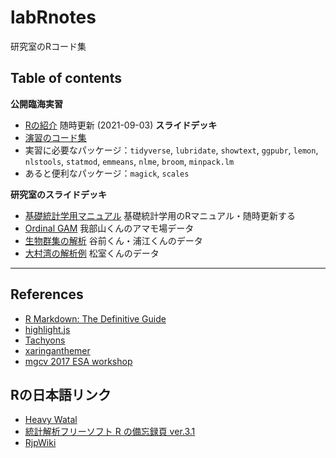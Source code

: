 # labRnotes

研究室のRコード集

## Table of contents

**公開臨海実習**

* [Rの紹介](https://gnishihara.github.io/labRnotes/introduction/introduction.html) 随時更新 (2021-09-03) **スライドデッキ**
* [演習のコード集](https://github.com/gnishihara/2021Kyoten)
* 実習に必要なパッケージ：`tidyverse`, `lubridate`, `showtext`, `ggpubr`, `lemon`, `nlstools`, `statmod`, `emmeans`, `nlme`, `broom`, `minpack.lm`
* あると便利なパッケージ：`magick`, `scales`


**研究室のスライドデッキ**

* [基礎統計学用マニュアル](https://gnishihara.github.io/labRnotes/kisotokei/kisotokei.html) 基礎統計学用のRマニュアル・随時更新する
* [Ordinal GAM](https://gnishihara.github.io/labRnotes/Ordinal_2DGAM/OrdinalGAM.html) 我部山くんのアマモ場データ
* [生物群集の解析](https://gnishihara.github.io/labRnotes/compare_communities/compare_communities.html) 谷前くん・浦江くんのデータ
* [大村湾の解析例](https://gnishihara.github.io/labRnotes/omura_map_distance/omura_map_distance.html) 松室くんのデータ

-------------------------

## References

* [R Markdown: The Definitive Guide](https://bookdown.org/yihui/rmarkdown/)
* [highlight.js](https://highlightjs.org/)
* [Tachyons](https://tachyons.io/)
* [xaringanthemer](https://pkg.garrickadenbuie.com/xaringanthemer/index.html)
* [mgcv 2017 ESA workshop](https://noamross.github.io/mgcv-esa-workshop/)

## Rの日本語リンク

* [Heavy Watal](https://heavywatal.github.io/about.html)
* [統計解析フリーソフト R の備忘録頁 ver.3.1](http://cse.naro.affrc.go.jp/takezawa/r-tips/r.html)
* [RjpWiki](http://www.okadajp.org/RWiki/)

